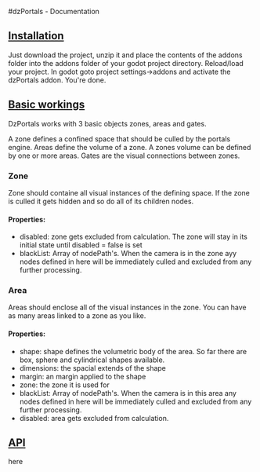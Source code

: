 #dzPortals - Documentation

## [Installation](#installation)
Just download the project, unzip it and place the contents of the addons folder into the addons folder of your godot project directory.
Reload/load your project.
In godot goto project settings->addons and activate the dzPortals addon.
You're done.

## [Basic workings](#basics)
DzPortals works with 3 basic objects zones, areas and gates.

A zone defines a confined space that should be culled by the portals engine.
Areas define the volume of a zone. A zones volume can be defined by one or more areas.
Gates are the visual connections between zones.

### Zone
Zone should containe all visual instances of the defining space. If the zone is culled it gets hidden and so do all of its children nodes.

#### Properties:
* disabled: zone gets excluded from calculation. The zone will stay in its initial state until disabled = false is set
* blackList: Array of nodePath's. When the camera is in the zone ayy nodes defined in here will be immediately culled and excluded from any further processing.

### Area
Areas should enclose all of the visual instances in the zone. You can have as many areas linked to a zone as you like.

#### Properties:
* shape: shape defines the volumetric body of the area. So far there are box, sphere and cylindrical shapes available.
* dimensions: the spacial extends of the shape
* margin: an margin applied to the shape
* zone: the zone it is used for
* blackList: Array of nodePath's. When the camera is in this area any nodes defined in here will be immediately culled and excluded from any further processing.
* disabled: area gets excluded from calculation.

## [API](#api)
here
